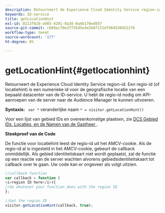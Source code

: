 ```yaml
---
description: Retourneert de Experience Cloud Identity Service region-id. Een regio-id (of locatiehint) is een numerieke id voor de geografische locatie van een bepaald datacenter van de ID-service. U hebt de regio-id nodig om API-aanroepen van de server naar de Audience Manager te kunnen uitvoeren.
keywords: ID-service
title: getLocationHint
exl-id: 0213f828-a985-4201-8a38-0a4b170ed057
source-git-commit: cb89ac70e37f35d5e4e2b971f2df9645304522f8
workflow-type: tm+mt
source-wordcount: '177'
ht-degree: 0%

---
```


# getLocationHint{#getlocationhint}

Retourneert de Experience Cloud Identity Service region-id. Een regio-id (of locatiehint) is een numerieke id voor de geografische locatie van een bepaald datacenter van de ID-service. U hebt de regio-id nodig om API-aanroepen van de server naar de Audience Manager te kunnen uitvoeren.

**Syntaxis:** ` var *` veranderlijke naam `* = visitor.getLocationHint()`

Voor een lijst van gebied IDs en overeenkomstige plaatsen, zie [ DCS Gebied IDs, Locaties, en de Namen van de Gastheer ](https://experienceleague.adobe.com/docs/audience-manager/user-guide/api-and-sdk-code/dcs/dcs-api-reference/dcs-regions.html).

**Steekproef van de Code**

De functie voor locatiehint leest de regio-id uit het AMCV-cookie. Als de regio-id al is ingesteld in het AMCV-cookie, gebeurt de callback onmiddellijk. Als gebied identiteitskaart niet wordt geplaatst, zal de functie op een reactie van de server wachten alvorens gebiedsidentiteitskaart tot callback over te gaan. Uw code kan er ongeveer als volgt uitzien.

```js
//callback function 
var callback = function ( 
<i>region ID here</i>){ 
//do whatever your function does with the region ID 
}; 
 
//Get the region ID 
visitor.getLocationHint(callback, true); 
```
